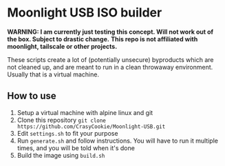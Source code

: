 # Moonlight USB ISO builder
**WARNING: I am currently just testing this concept. Will not work out of the box. Subject to drastic change.**
**This repo is not affiliated with moonlight, tailscale or other projects.**

These scripts create a lot of (potentially unsecure) byproducts which are not cleaned up, and are meant to run in a clean throwaway environment. Usually that is a virtual machine.

## How to use
1. Setup a virtual machine with alpine linux and git
2. Clone this repository
`git clone https://github.com/CrasyCookie/Moonlight-USB.git`
3. Edit `settings.sh` to fit your purpose
4. Run `generate.sh` and follow instructions. You will have to run it multiple times, and you will be told when it's done
5. Build the image using `build.sh`
